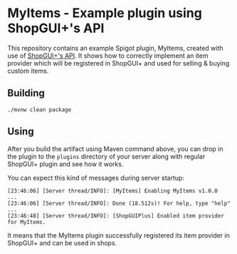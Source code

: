 # MyItems - Example plugin using ShopGUI+'s API
This repository contains an example Spigot plugin, MyItems, created with use of [ShopGUI+'s API](https://github.com/brcdev-minecraft/shopgui-api).
It shows how to correctly implement an item provider which will be registered in ShopGUI+ and used for selling & 
buying custom items.

## Building
```
./mvnw clean package
```

## Using
After you build the artifact using Maven command above, you can drop in the plugin to the `plugins` directory of your server along with regular ShopGUI+ plugin and see how it works.

You can expect this kind of messages during server startup:
```
[23:46:06] [Server thread/INFO]: [MyItems] Enabling MyItems v1.0.0
...
[23:46:06] [Server thread/INFO]: Done (18.512s)! For help, type "help"
...
[23:46:48] [Server thread/INFO]: [ShopGUIPlus] Enabled item provider for MyItems.
```

It means that the MyItems plugin successfully registered its item provider in ShopGUI+ and can be used in shops.
